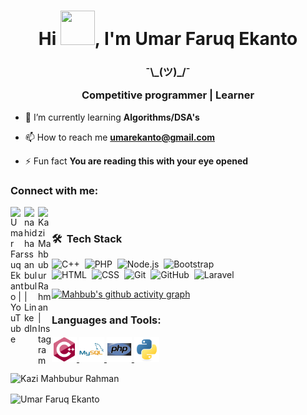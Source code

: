 <h1 align="center">Hi <img src="https://github.com/NoobMahbub/NoobMahbub/blob/main/Wave.gif" height="55px" width="55px">, I'm Umar Faruq Ekanto</h1>
<h3 align="center">¯\_(ツ)_/¯

Competitive programmer | Learner</h3>


- 🌱 I’m currently learning **Algorithms/DSA's**

- 📫 How to reach me **umarekanto@gmail.com**

- ⚡ Fun fact **You are reading this with your eye opened**

### Connect with me:

[<img align="left" alt="Umar Faruq Ekanto | YouTube" width="22px" src="https://cdn-icons-png.flaticon.com/512/124/124010.png" />][facebook]
[<img align="left" alt="nahidhassanbulbul | LinkedIn" width="22px" src="https://cdn.jsdelivr.net/npm/simple-icons@v3/icons/linkedin.svg" />][linkedin]
[<img align="left" alt="Kazi Mahbubur Rahman | Instagram" width="22px" src="https://cdn.jsdelivr.net/npm/simple-icons@v3/icons/instagram.svg" />][instagram]
<br />

### 🛠 &nbsp;Tech Stack


![C++](https://img.shields.io/badge/-C++-05122A?style=flat&logo=c%2B%2B)&nbsp;
![PHP](https://img.shields.io/badge/-PHP-05122A?style=flat&logo=php)&nbsp;
![Node.js](https://img.shields.io/badge/-Node.js-05122A?style=flat&logo=node.js)&nbsp;
![Bootstrap](https://img.shields.io/badge/-Bootstrap-05122A?style=flat&logo=bootstrap&logoColor=563D7C)\
![HTML](https://img.shields.io/badge/-HTML-05122A?style=flat&logo=HTML5)&nbsp;
![CSS](https://img.shields.io/badge/-CSS-05122A?style=flat&logo=CSS3&logoColor=1572B6)&nbsp;
![Git](https://img.shields.io/badge/-Git-05122A?style=flat&logo=git)&nbsp;
![GitHub](https://img.shields.io/badge/-GitHub-05122A?style=flat&logo=github)&nbsp;
![Laravel](https://img.shields.io/badge/-Laravel-05122A?style=flat&logo=laravel)&nbsp;
<br />


[![Mahbub's github activity graph](https://activity-graph.herokuapp.com/graph?username=ekanto&bg_color=ffffff&color=777777&line=ff5200&point=1adbce&area=true&hide_border=true)](https://github.com/ekanto/github-readme-activity-graph)


<h3 align="left">Languages and Tools:</h3>
<p align="left"><a href="https://www.w3schools.com/cpp/" target="_blank"> <img src="https://raw.githubusercontent.com/devicons/devicon/master/icons/cplusplus/cplusplus-original.svg" alt="cplusplus" width="40" height="40"/> </a> <a href="https://www.mysql.com/" target="_blank"> <img src="https://raw.githubusercontent.com/devicons/devicon/master/icons/mysql/mysql-original-wordmark.svg" alt="mysql" width="40" height="40"/> </a> <a href="https://www.php.net" target="_blank"> <img src="https://raw.githubusercontent.com/devicons/devicon/master/icons/php/php-original.svg" alt="php" width="40" height="40"/> </a> <a href="https://www.python.org" target="_blank"> <img src="https://raw.githubusercontent.com/devicons/devicon/master/icons/python/python-original.svg" alt="python" width="40" height="40"/> </a> </p>

<p><img width="494" align="center" src="https://github-readme-stats.vercel.app/api/top-langs?username=ekanto&show_icons=true&locale=en&layout=compact" alt="Kazi Mahbubur Rahman" /></p>

<p><img align="center" src="https://github-readme-stats.vercel.app/api?username=ekanto&show_icons=true&locale=en" alt="Umar Faruq Ekanto" /></p>

[facebook]: https://www.facebook.com/frk.sapiens/
[instagram]: https://www.instagram.com/umarekanto/
[linkedin]: https://www.linkedin.com/in/umar-ekanto-11321b142/
